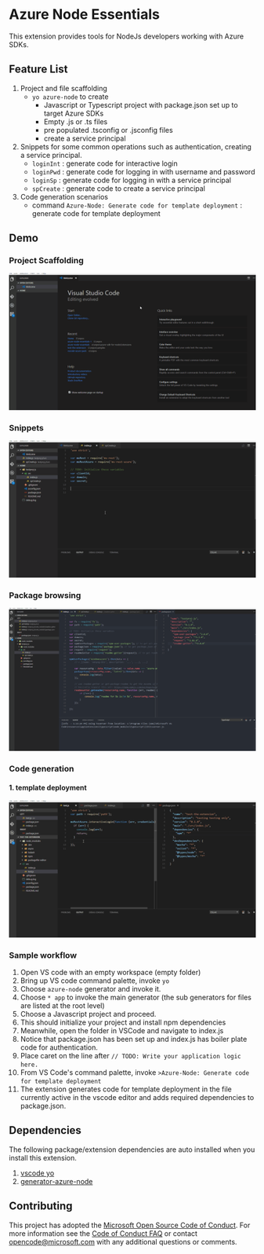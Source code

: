 # Azure Node Essentials

This extension provides tools for NodeJs developers working with Azure SDKs.

## Feature List

1. Project and file scaffolding
   * `yo azure-node` to create
      * Javascript or Typescript project with package.json set up to target Azure SDKs
      * Empty .js or .ts files
      * pre populated .tsconfig or .jsconfig files
      * create a service principal
1. Snippets for some common operations such as authentication, creating a service principal.
   * `loginInt` : generate code for interactive login
   * `loginPwd` : generate code for logging in with username and password
   * `loginSp`  : generate code for logging in with a service principal
   * `spCreate` : generate code to create a service principal
1. Code generation scenarios
   * command `Azure-Node: Generate code for template deployment` : generate code for template deployment

## Demo

### Project Scaffolding

![Project Scaffolding](resources/help/project-scaffolding.gif)

### Snippets

![Snippets](resources/help/snippets.gif)

### Package browsing

![Package browsing](resources/help/package-browsing.gif)

### Code generation

#### 1. template deployment

![Code gen for template deployment](resources/help/codegen-templatedeploy.gif)

### Sample workflow

1. Open VS code with an empty workspace (empty folder)
1. Bring up VS code command palette, invoke `yo`
1. Choose `azure-node` generator and invoke it.
1. Choose `* app` to invoke the main generator (the sub generators for files are listed at the root level)
1. Choose a Javascript project and proceed.
1. This should initialize your project and install npm dependencies
1. Meanwhile, open the folder in VSCode and navigate to index.js
1. Notice that package.json has been set up and index.js has boiler plate code for authentication.
1. Place caret on the line after `// TODO: Write your application logic here.`
1. From VS Code's command palette, invoke `>Azure-Node: Generate code for template deployment`
1. The extension generates code for template deployment in the file currently active in the vscode editor and adds required dependencies to package.json.

## Dependencies

The following package/extension dependencies are auto installed when you install this extension.

1. [vscode yo](https://marketplace.visualstudio.com/items?itemName=samverschueren.yo)
1. [generator-azure-node](https://github.com/Azure/generator-azure-node)

## Contributing

This project has adopted the [Microsoft Open Source Code of Conduct](https://opensource.microsoft.com/codeofconduct/). For more information see the [Code of Conduct FAQ](https://opensource.microsoft.com/codeofconduct/faq/) or contact [opencode@microsoft.com](mailto:opencode@microsoft.com) with any additional questions or comments.
